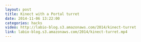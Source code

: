 ```yaml
---
layout: post
title: Kinect with a Portal turret
date: 2014-11-06 13:22:00
categories: hacks
video: http://labio-blog.s3.amazonaws.com/2014/kinect-turret
link: labio-blog.s3.amazonaws.com/2014/kinect-turret.mp4
---
```


